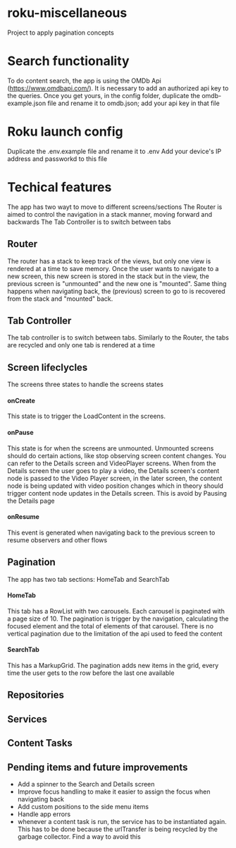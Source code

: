# roku-miscellaneous
Project to apply pagination concepts

# Search functionality
To do content search, the app is using the OMDb Api (https://www.omdbapi.com/).
It is necessary to add an authorized api key to the queries.
Once you get yours, in the config folder, duplicate the omdb-example.json file and rename it to omdb.json; add your api key in that file

# Roku launch config
Duplicate the .env.example file and rename it to .env
Add your device's IP address and passworkd to this file

# Techical features

The app has two wayt to move to different screens/sections
The Router is aimed to control the navigation in a stack manner, moving forward and backwards
The Tab Controller is to switch between tabs

## Router
The router has a stack to keep track of the views, but only one view is rendered at a time to save memory. Once the user wants to navigate to a new screen, this new screen is stored in the stack but in the view, the previous screen is "unmounted" and the new one is "mounted". Same thing happens when navigating back, the (previous) screen to go to is recovered from the stack and "mounted" back.

## Tab Controller
The tab controller is to switch between tabs. Similarly to the Router, the tabs are recycled and only one tab is rendered at a time

## Screen lifeclycles
The screens three states to handle the screens states

#### onCreate
This state is to trigger the LoadContent in the screens.

#### onPause
This state is for when the screens are unmounted. Unmounted screens should do certain actions, like stop observing screen content changes. You can refer to the Details screen and VideoPlayer screens. When from the Details screen the user goes to play a video, the Details screen's content node is passed to the Video Player screen, in the later screen, the content node is being updated with video position changes which in theory should trigger content node updates in the Details screen. This is avoid by Pausing the Details page

#### onResume
This event is generated when navigating back to the previous screen to resume observers and other flows

## Pagination
The app has two tab sections: HomeTab and SearchTab

#### HomeTab
This tab has a RowList with two carousels. Each carousel is paginated with a page size of 10. The pagination is trigger by the navigation, calculating the focused element and the total of elements of that carousel.
There is no vertical pagination due to the limitation of the api used to feed the content

#### SearchTab
This has a MarkupGrid. The pagination adds new items in the grid, every time the user gets to the row before the last one available

## Repositories

## Services

## Content Tasks

## Pending items and future improvements
- Add a spinner to the Search and Details screen
- Improve focus handling to make it easier to assign the focus when navigating back
- Add custom positions to the side menu items
- Handle app errors
- whenever a content task is run, the service has to be instantiated again. This has to be done because the urlTransfer is being recycled by the garbage collector. Find a way to avoid this


